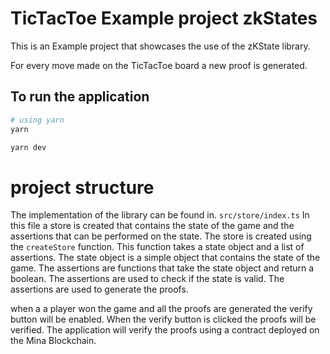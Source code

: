 # TicTacToe Example project zkStates

This is an Example project that showcases the use of the zKState library.

For every move made on the TicTacToe board a new proof is generated.

## To run the application

```sh
# using yarn
yarn

yarn dev

```

# project structure

The implementation of the library can be found in.
`src/store/index.ts`
In this file a store is created that contains the state of the game and the assertions that can be performed on the state. The store is created using the `createStore` function. This function takes a state object and a list of assertions. The state object is a simple object that contains the state of the game. The assertions are functions that take the state object and return a boolean. The assertions are used to check if the state is valid. The assertions are used to generate the proofs.

when a a player won the game and all the proofs are generated the verify button will be enabled. When the verify button is clicked the proofs will be verified. The application will verify the proofs using a contract deployed on the Mina Blockchain.
